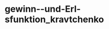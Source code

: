 # gewinn--und-Erl-sfunktion_kravtchenko

<!doctype html>
<html>
	<head>
		<title>Tabelle bauen</title>
			</head>
		<meta http-equiv="Content-Type" content="text/html; charset=utf-8">
		<script>
			"use strict";
			function programm() {
			// Quellcode

			var vPmenge;
			var vAusgabe;
			var vX;
			var vKosten;
			var vVkosten;
			var vFkosten;
			var vSzahl;
			var vGewinn; 
			var vErlös;
				
				
				
				
			vX = 0;

			vPmenge = parseFloat(document.getElementById("idPmenge").value);
			vVkosten = parseFloat(document.getElementById("idVkosten").value);
						
				vFkosten = parseFloat(document.getElementById("idFkosten").value);
							vSzahl = parseFloat(document.getElementById("idSzahl").value);
		
				
				
				
				
				
				vAusgabe = "";
			vAusgabe = "Jetzt kommt eine Wertetabelle...<br>";

			vAusgabe = vAusgabe + "<table border=1>";
			vAusgabe = vAusgabe + "<tr><th>Menge</td><th>Kosten K(x) = kf + kv * x</td><th>Erlöse E(x)= p*x</td><th>Gewinn G(x)= E(x) - k(x)<th>Bemerkung</td> </td>          </tr>";

			while (vX <=vPmenge) {
				
				vKosten = vFkosten + vVkosten * vX
				vErlös = vSzahl * vX
				vGewinn = vErlös - vKosten
				
				if (vGewinn< 0) {
				vAusgabe = vAusgabe + "<tr><td>" + vX + "</td><td>" + vKosten + "</td><td>" + vErlös + "</td><td style=color:red>" + vGewinn + "</td><td>" + "verlustzone" + "</td></tr>";

				} else {
					
					
					vAusgabe = vAusgabe + "<tr><td>" + vX + "</td><td>" + vKosten + "</td><td>" + vErlös + "</td><td>" + vGewinn +  "</td><td>" + "gewinnzone" + "</td></tr>";
					
				}
				
				
				
				
				

			vX = vX + 1000;
}
			vAusgabe = vAusgabe + "</table>";

			document.getElementById("divAusgabe").innerHTML = vAusgabe;
		}

		</script>


	<body>
		<h1>Gewinn- und Erlösfunktion</h1>
	
		Kosten-Variable(k): x läuft von 1 bis <input id="idVkosten" type="text" value="4.50">
		
		Kosten-fix: <input id="idFkosten" type="text" value="12800"><br><br>


			
        Produktionsmenge(x): <input id="idPmenge" type="text" value="20000">
	
		stückpreis(p): <input id="idSzahl" type="text" value="6.00">
		<button onClick="programm();">Wertetabelle erzeugen!</button><br /><br />
        <div id="divAusgabe">Button klicken!</div>
	</body>
</html>
